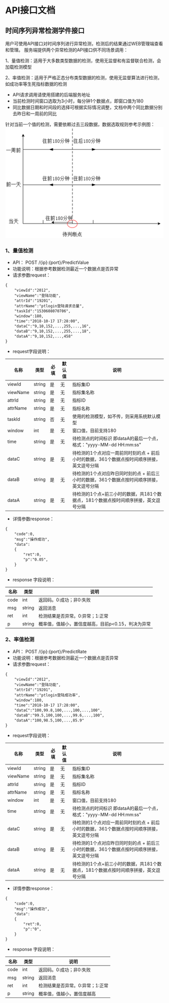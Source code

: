 # API接口文档
## 时间序列异常检测学件接口

用户可使用API接口对时间序列进行异常检测，检测后的结果通过WEB管理端查看和管理。 服务端提供两个异常检测的API接口供不同场景调用：

1、量值检测：适用于大多数类型数据的检测，使用无监督和有监督联合检测，会加载检测模型

2、率值检测：适用于严格正态分布类型数据的检测，使用无监督算法进行检测，如成功率等生死指标数据的检测

- API请求调用请使用搭建的后端服务地址
- 当前检测时间窗口选取为3小时，每分钟1个数据点，即窗口值为180
- 同比数据日期和时间段的选择可根据实际情况调整，文档中两个同比数据分别去昨日和一周前的同比

针对当前一个值的检测，需要依赖过去三段数据，数据选取规则参考示例图：
![data_info](images/data_info.png)

### 1、量值检测

* API： POST /{ip}:{port}/PredictValue
* 功能说明：根据参考数据检测最近一个数据点是否异常
* 请求参数request：
	
```
{
    "viewId":"2012",
    "viewName":"登陆功能",
    "attrId":"19201",
    "attrName":"ptlogin登陆请求总量",
    "taskId":"1530608070706",
    "window":180,
    "time":"2018-10-17 17:28:00",
    "dataC":"9,10,152,...,255,...,16",
    "dataB":"9,10,152,...,255,...,18",
    "dataA":"9,10,152,...,458"
}
```

* request字段说明：

| 名称  | 类型 |必填| 默认值 | 说明 |
| --- | --- | --- |---- | --- |
| viewId| string| 是|无|指标集ID |
| viewName|  string| 是| 无|指标集名称|
| attrId|  string| 是| 无|指标ID|
| attrName|  string| 是| 无|指标名称|
| taskId|  string| 否| 无|使用的检测模型，如不传，则采用系统默认模型|
| window|  int| 是| 无|窗口值，目前支持180|
| time|  string| 是| 无|待检测点的时间标识 即dataA的最后一个点，格式："yyyy-MM-dd HH:mm:ss"|
| dataC|  string| 是| 无|待检测的1个点对应一周前同时刻的点 + 前后小时的数据，361个数据点按时间顺序拼接，英文逗号分隔|
| dataB|  string| 是| 无|待检测的1个点对应昨日同时刻的点 + 前后三小时的数据，361个数据点按时间顺序拼接，英文逗号分隔|
| dataA|  string| 是| 无|待检测的1个点+前三小时的数据，共181个数据点，181个数据点按时间顺序拼接，英文逗号分隔|


* 详情参数response：
```
{
    "code":0,
    "msg":"操作成功",
    "data":
    {
        "ret":0,
        "p":"0.05",
    }
}
```

* response 字段说明：

| 名称  | 类型  | 说明 |
|---|---|---|
| code | int | 返回码。0:成功；非0:失败 |
| msg | string | 返回消息 |
| ret | int | 检测结果是否异常。0:异常；1:正常 |
| p | string | 概率值，值越小，置信度越高，目前p<0.15，判决为异常 |

### 2、率值检测

* API： POST /{ip}:{port}/PredictRate
* 功能说明：根据参考数据检测最近一个数据点是否异常
* 请求参数request：
	
```
{
    "viewId":"2012",
    "viewName":"登陆功能",
    "attrId":"19201",
    "attrName":"ptlogin登陆成功率",
    "window":180,
    "time":"2018-10-17 17:28:00",
    "dataC":"100,99.8,100,...,100,...,100",
    "dataB":"99.5,100,100,...,99.6,...,100",
    "dataA":"100,98.5,100,...,85.9"
}
```

* request字段说明：

| 名称  | 类型 |必填| 默认值 | 说明 |
| ---  | ---  | --- |---  | --- |
| viewId| string| 是|无|指标集ID |
| viewName|  string| 是| 无|指标集名称|
| attrId|  string| 是| 无|指标ID|
| attrName|  string| 是| 无|指标名称|
| window|  int| 是| 无|窗口值，目前支持180|
| time|  string| 是| 无|待检测点的时间标识 即dataA的最后一个点，格式："yyyy-MM-dd HH:mm:ss"|
| dataC|  string| 是| 无|待检测的1个点对应一周前同时刻的点 + 前后小时的数据，361个数据点按时间顺序拼接，英文逗号分隔|
| dataB|  string| 是| 无|待检测的1个点对应昨日同时刻的点 + 前后三小时的数据，361个数据点按时间顺序拼接，英文逗号分隔|
| dataA|  string| 是| 无|待检测的1个点+前三小时的数据，共181个数据点，181个数据点按时间顺序拼接，英文逗号分隔|


* 详情参数response：

```
{
    "code":0,
    "msg":"操作成功",
    "data":
    {
        "ret":0,
        "p":"0",
    }
}
```

* response 字段说明：

| 名称  | 类型  | 说明 |
|---|---|---|
| code | int | 返回码。0:成功；非0:失败 |
| msg | string | 返回消息 |
| ret | int | 检测结果是否异常。0:异常；1:正常 |
| p | string | 概率值，值越小，置信度越高 |